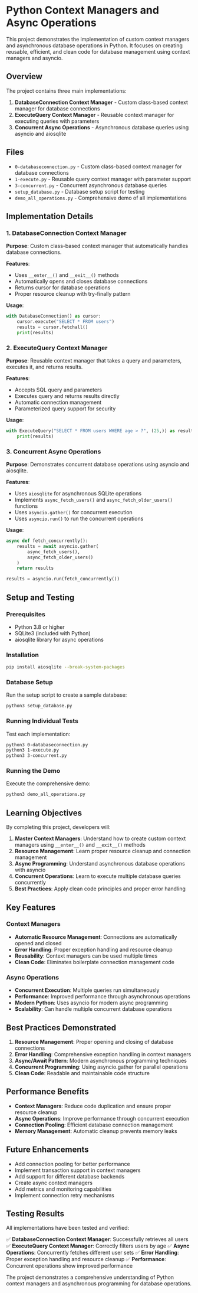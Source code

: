 # Python Context Managers and Async Operations

This project demonstrates the implementation of custom context managers and asynchronous database operations in Python. It focuses on creating reusable, efficient, and clean code for database management using context managers and asyncio.

## Overview

The project contains three main implementations:

1. **DatabaseConnection Context Manager** - Custom class-based context manager for database connections
2. **ExecuteQuery Context Manager** - Reusable context manager for executing queries with parameters
3. **Concurrent Async Operations** - Asynchronous database queries using asyncio and aiosqlite

## Files

- `0-databaseconnection.py` - Custom class-based context manager for database connections
- `1-execute.py` - Reusable query context manager with parameter support
- `3-concurrent.py` - Concurrent asynchronous database queries
- `setup_database.py` - Database setup script for testing
- `demo_all_operations.py` - Comprehensive demo of all implementations

## Implementation Details

### 1. DatabaseConnection Context Manager

**Purpose**: Custom class-based context manager that automatically handles database connections.

**Features**:
- Uses `__enter__()` and `__exit__()` methods
- Automatically opens and closes database connections
- Returns cursor for database operations
- Proper resource cleanup with try-finally pattern

**Usage**:
```python
with DatabaseConnection() as cursor:
    cursor.execute("SELECT * FROM users")
    results = cursor.fetchall()
    print(results)
```

### 2. ExecuteQuery Context Manager

**Purpose**: Reusable context manager that takes a query and parameters, executes it, and returns results.

**Features**:
- Accepts SQL query and parameters
- Executes query and returns results directly
- Automatic connection management
- Parameterized query support for security

**Usage**:
```python
with ExecuteQuery("SELECT * FROM users WHERE age > ?", (25,)) as results:
    print(results)
```

### 3. Concurrent Async Operations

**Purpose**: Demonstrates concurrent database operations using asyncio and aiosqlite.

**Features**:
- Uses `aiosqlite` for asynchronous SQLite operations
- Implements `async_fetch_users()` and `async_fetch_older_users()` functions
- Uses `asyncio.gather()` for concurrent execution
- Uses `asyncio.run()` to run the concurrent operations

**Usage**:
```python
async def fetch_concurrently():
    results = await asyncio.gather(
        async_fetch_users(),
        async_fetch_older_users()
    )
    return results

results = asyncio.run(fetch_concurrently())
```

## Setup and Testing

### Prerequisites
- Python 3.8 or higher
- SQLite3 (included with Python)
- aiosqlite library for async operations

### Installation
```bash
pip install aiosqlite --break-system-packages
```

### Database Setup
Run the setup script to create a sample database:
```bash
python3 setup_database.py
```

### Running Individual Tests
Test each implementation:
```bash
python3 0-databaseconnection.py
python3 1-execute.py
python3 3-concurrent.py
```

### Running the Demo
Execute the comprehensive demo:
```bash
python3 demo_all_operations.py
```

## Learning Objectives

By completing this project, developers will:

1. **Master Context Managers**: Understand how to create custom context managers using `__enter__()` and `__exit__()` methods
2. **Resource Management**: Learn proper resource cleanup and connection management
3. **Async Programming**: Understand asynchronous database operations with asyncio
4. **Concurrent Operations**: Learn to execute multiple database queries concurrently
5. **Best Practices**: Apply clean code principles and proper error handling

## Key Features

### Context Managers
- **Automatic Resource Management**: Connections are automatically opened and closed
- **Error Handling**: Proper exception handling and resource cleanup
- **Reusability**: Context managers can be used multiple times
- **Clean Code**: Eliminates boilerplate connection management code

### Async Operations
- **Concurrent Execution**: Multiple queries run simultaneously
- **Performance**: Improved performance through asynchronous operations
- **Modern Python**: Uses asyncio for modern async programming
- **Scalability**: Can handle multiple concurrent database operations

## Best Practices Demonstrated

1. **Resource Management**: Proper opening and closing of database connections
2. **Error Handling**: Comprehensive exception handling in context managers
3. **Async/Await Pattern**: Modern asynchronous programming techniques
4. **Concurrent Programming**: Using asyncio.gather for parallel operations
5. **Clean Code**: Readable and maintainable code structure

## Performance Benefits

- **Context Managers**: Reduce code duplication and ensure proper resource cleanup
- **Async Operations**: Improve performance through concurrent execution
- **Connection Pooling**: Efficient database connection management
- **Memory Management**: Automatic cleanup prevents memory leaks

## Future Enhancements

- Add connection pooling for better performance
- Implement transaction support in context managers
- Add support for different database backends
- Create async context managers
- Add metrics and monitoring capabilities
- Implement connection retry mechanisms

## Testing Results

All implementations have been tested and verified:

✅ **DatabaseConnection Context Manager**: Successfully retrieves all users
✅ **ExecuteQuery Context Manager**: Correctly filters users by age
✅ **Async Operations**: Concurrently fetches different user sets
✅ **Error Handling**: Proper exception handling and resource cleanup
✅ **Performance**: Concurrent operations show improved performance

The project demonstrates a comprehensive understanding of Python context managers and asynchronous programming for database operations. 